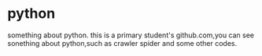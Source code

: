 # python
something about python.
this is a primary student's github.com,you can see sonething about python,such as crawler spider and some other codes.
